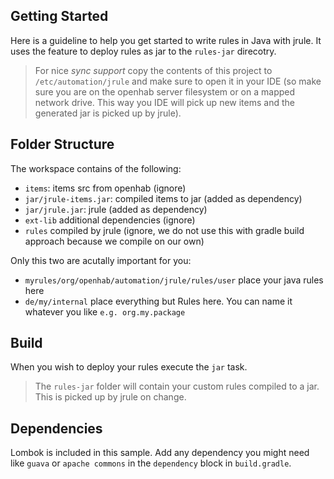 ## Getting Started

Here is a guideline to help you get started to write rules in Java with jrule. It uses the feature to deploy rules as jar to the `rules-jar` direcotry.

> For nice *sync support* copy the contents of this project to `/etc/automation/jrule` and make sure to open it in your IDE (so make sure you are on the openhab
> server filesystem or on a mapped network drive. This way you IDE will pick up new items and the generated jar is picked up by jrule).

## Folder Structure

The workspace contains of the following:

- `items`: items src from openhab (ignore)
- `jar/jrule-items.jar`: compiled items to jar (added as dependency)
- `jar/jrule.jar`: jrule (added as dependency)
- `ext-lib` additional dependencies (ignore)
- `rules` compiled by jrule (ignore, we do not use this with gradle build approach because we compile on our own)

Only this two are acutally important for you: 
- `myrules/org/openhab/automation/jrule/rules/user` place your java rules here
- `de/my/internal` place everything but Rules here. You can name it whatever you like `e.g. org.my.package`

## Build
When you wish to deploy your rules execute the `jar` task.

> The `rules-jar` folder will contain your custom rules compiled to a jar. This is picked up by jrule on change.

## Dependencies

Lombok is included in this sample. Add any dependency you might need like `guava` or `apache commons` in the `dependency` block in `build.gradle`.
